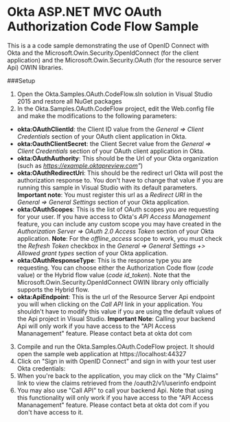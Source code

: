 # Okta ASP.NET MVC OAuth Authorization Code Flow Sample
This is a a code sample demonstrating the use of OpenID Connect with Okta and the Microsoft.Owin.Security.OpenIdConnect (for the client application) and the Microsoft.Owin.Security.OAuth (for the resource server Api) OWIN libraries.

###Setup
1. Open the Okta.Samples.OAuth.CodeFlow.sln solution in Visual Studio 2015 and restore all NuGet packages
2. In the  Okta.Samples.OAuth.CodeFlow project, edit the Web.config file and make the modifications to the following parameters:
 + __okta:OAuthClientId__: the Client ID value from the _General => Client Credentials_ section of your OAuth client application in Okta.
 + __okta:OauthClientSecret__: the Client Secret value from the _General => Client Credentials_ section of your OAuth client application in Okta.
+ __okta:OAuthAuthority__: This should be the Url of your Okta organization (such as _https://example.oktapreview.com"_)
+ __okta:OAuthRedirectUri__: This should be the redirect url Okta will post the authorization response to. You don't have to change that value if you are running this sample in Visual Studio with its default parameters.
__Important note__: You must register this url as a _Redirect URI_ in the _General => General Settings_ section of your Okta application.
+ __okta:OAuthScopes__: This is the list of OAuth scopes you are requesting for your user. If you have access to Okta's _API Access Management_ feature, you can include any custom scope you may have created in the _Authorization Server => OAuth 2.0 Access Token_ section of your Okta application.
__Note__: For the _offline_access_ scope to work, you must check the _Refresh Token_ checkbox in the _General => General Settings +> Allowed grant types_ section of your Okta application.
+ __okta:OAuthResponseType__: This is the response type you are requesting. You can choose either the Authorization Code flow (_code_ value) or the Hybrid flow value (_code id_token_). Note that the Microsoft.Owin.Security.OpenIdConnect OWIN library only officially supports the Hybrid flow.
+ __okta:ApiEndpoint__: This is the url of the Resource Server Api endpoint you will when clicking on the _Call API_ link in your application. You shouldn't have to modify this value if you are using the default values of the Api project in Visual Studio. 
__Important Note__: Calling your backend Api will only work if you have access to the "API Access Mananagement" feature. Please contact beta at okta dot com
3. Compile and run the Okta.Samples.OAuth.CodeFlow project. It should open the sample web application at https://localhost:44327
5. Click on "Sign in with OpenID Connect" and sign in with your test user Okta credentials:
6. When you're back to the application, you may click on the "My Claims" link to view the claims retrieved from the /oauth2/v1/userinfo endpoint 
7. You may also use "Call API" to call your backend Api. Note that using this functionality will only work if you have access to the "API Access Mananagement" feature. Please contact beta at okta dot com if you don't have access to it.
